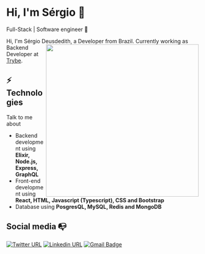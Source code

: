 # Hi, I'm Sérgio :wave:

Full-Stack | Software engineer :robot:

Hi, I'm Sérgio Deusdedith, a Developer from Brazil. <img align="right" width="400" height="auto" src="https://media.giphy.com/media/13cswZEvNJM7ZK/giphy.gif"> Currently working as Backend Developer at [Trybe](https://www.betrybe.com/).

## ⚡ Technologies

Talk to me about

- Backend development using **Elixir, Node.js, Express, GraphQL**
- Front-end development using **React, HTML, Javascript (Typescript), CSS and Bootstrap**
- Database using **PosgresQL, MySQL, Redis and MongoDB**

## Social media :mailbox_with_no_mail:

[![Twitter URL](https://img.shields.io/twitter/url?color=%231DA1F2&label=follow&logo=twitter&logoColor=%231DA1F2&style=flat-square&url=https%3A%2F%2Fwww.twitter.com%2Fuser%osergioneto)](https://twitter.com/osergioneto)
[![Linkedin URL](https://img.shields.io/twitter/url?color=%230072b1&label=connect&logo=linkedin&logoColor=%230072b1&style=flat-square&url=https%3A%2F%2Fwww.linkedin.com%2Fin%2Fosergioneto%2F)](https://www.linkedin.com/in/osergioneto/)
[![Gmail Badge](https://img.shields.io/twitter/url?color=red&label=mail&logo=gmail&logoColor=red&style=flat-square&url=https%3A%2F%2Fwww.reddit.com%2Fuser%2Fosergioneto)](mailto:sergio.deusdedith@gmail.com)
